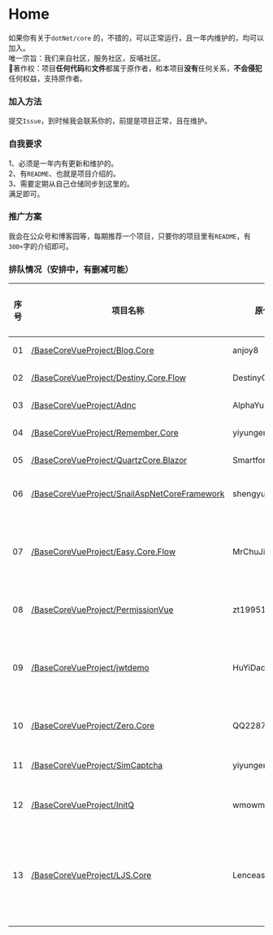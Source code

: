# Home
如果你有关于`dotNet/core` 的，不错的，可以正常运行，且一年内维护的，均可以加入。  
唯一宗旨：我们来自社区，服务社区，反哺社区。   
🎀著作权：项目**任何代码**和**文件**都属于原作者，和本项目**没有**任何关系，**不会侵犯**任何权益，支持原作者。  


### 加入方法
提交`Issue`，到时候我会联系你的，前提是项目正常，且在维护。  

### 自我要求  
1、必须是一年内有更新和维护的。  
2、有`README`、也就是项目介绍的。  
3、需要定期从自己仓储同步到这里的。  
满足即可。  

### 推广方案
我会在公众号和博客园等，每期推荐一个项目，只要你的项目里有`README`，有`300+`字的介绍即可。 

### 排队情况（安排中，有删减可能）
|序号|项目名称|原作者|文章地址|备注|
|-|-|-|-|-|
|01|[/BaseCoreVueProject/Blog.Core](https://github.com/BaseCoreVueProject/Blog.Core)|anjoy8|[文章](https://mp.weixin.qq.com/s/lMlpsZPc-gy-MM8GEI2e5Q)|完成|
|02|[/BaseCoreVueProject/Destiny.Core.Flow](https://github.com/BaseCoreVueProject/Destiny.Core.Flow)|DestinyCore|[文章](https://mp.weixin.qq.com/s/RSn9CUKn1P59wNn29Nravw)|完成|
|03|[/BaseCoreVueProject/Adnc](https://github.com/BaseCoreVueProject/Adnc)|AlphaYu|[文章](https://mp.weixin.qq.com/s/aeiwnF4xNROlE20oxD6bTA)|完成|
|04|[/BaseCoreVueProject/Remember.Core](https://github.com/BaseCoreVueProject/Remember.Core)|yiyungent|[文章](https://mp.weixin.qq.com/s/RQChtmDiWbB0Crz5f1IFXQ)|完成|
|05|[/BaseCoreVueProject/QuartzCore.Blazor](https://github.com/BaseCoreVueProject/QuartzCore.Blazor)|SmartforXiaoYuan|[文章](https://mp.weixin.qq.com/s/6s6XD0CXPkfIsU3tcYRKIg)|完成|
|06|[/BaseCoreVueProject/SnailAspNetCoreFramework](https://github.com/BaseCoreVueProject/SnailAspNetCoreFramework)|shengyu-kmust|待发布||
|07|[/BaseCoreVueProject/Easy.Core.Flow](https://github.com/BaseCoreVueProject/Easy.Core.Flow)|MrChuJiu|-|文档不太完整|
|08|[/BaseCoreVueProject/PermissionVue](https://github.com/BaseCoreVueProject/PermissionVue)|zt199510|待发布||
|09|[/BaseCoreVueProject/jwtdemo](https://github.com/BaseCoreVueProject/jwtdemo)|HuYiDaoKing|-|需要完善文档|
|10|[/BaseCoreVueProject/Zero.Core](https://github.com/BaseCoreVueProject/Zero.Core)|QQ2287991080|待发布||
|11|[/BaseCoreVueProject/SimCaptcha](https://github.com/BaseCoreVueProject/SimCaptcha)|yiyungent|待发布||
|12|[/BaseCoreVueProject/InitQ ](https://github.com/BaseCoreVueProject/InitQ)|wmowm|待发布||
|13|[/BaseCoreVueProject/LJS.Core](https://github.com/BaseCoreVueProject/LJS.Core)|Lenceas|待发布|希望再美化下文档|
